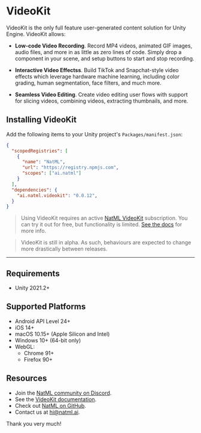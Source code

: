 # VideoKit
VideoKit is the only full feature user-generated content solution for Unity Engine. VideoKit allows:

- **Low-code Video Recording**. Record MP4 videos, animated GIF images, audio files, and more in as little as zero lines of code. Simply drop a component in your scene, and setup buttons to start and stop recording.

- **Interactive Video Effectss**. Build TikTok and Snapchat-style video effects which leverage hardware machine learning, including color grading, human segmentation, face filters, and much more.

- **Seamless Video Editing**. Create video editing user flows with support for slicing videos, combining videos, extracting thumbnails, and more.

## Installing VideoKit
Add the following items to your Unity project's `Packages/manifest.json`:
```json
{
  "scopedRegistries": [
    {
      "name": "NatML",
      "url": "https://registry.npmjs.com",
      "scopes": ["ai.natml"]
    }
  ],
  "dependencies": {
    "ai.natml.videokit": "0.0.12",
  }
}
```

> Using VideoKit requires an active [NatML VideoKit](https://www.natml.ai/videokit) subscription. You can try it out for free, but functionality is limited. [See the docs](https://docs.natml.ai/videokit/prelims/faq) for more info.

> VideoKit is still in alpha. As such, behaviours are expected to change more drastically between releases.
___

## Requirements
- Unity 2021.2+

## Supported Platforms
- Android API Level 24+
- iOS 14+
- macOS 10.15+ (Apple Silicon and Intel)
- Windows 10+ (64-bit only)
- WebGL:
  - Chrome 91+
  - Firefox 90+

## Resources
- Join the [NatML community on Discord](https://natml.ai/community).
- See the [VideoKit documentation](https://docs.natml.ai/videokit).
- Check out [NatML on GitHub](https://github.com/natmlx).
- Contact us at [hi@natml.ai](mailto:hi@natml.ai).

Thank you very much!